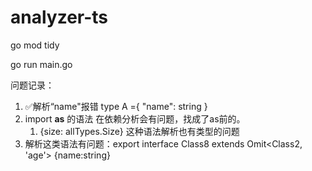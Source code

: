 # analyzer-ts

go mod tidy

go run main.go

问题记录：

1. ✅解析“name"报错  type A ={ "name": string }
2. import **as** 的语法 在依赖分析会有问题，找成了as前的。
   1. {size: allTypes.Size} 这种语法解析也有类型的问题
3. 解析这类语法有问题：export interface Class8 extends Omit<Class2, 'age'> {name:string}
